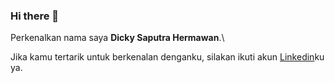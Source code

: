 ### Hi there 👋


Perkenalkan nama saya **Dicky Saputra Hermawan**.\



Jika kamu tertarik untuk berkenalan denganku, silakan ikuti akun [Linkedin](edin.com/in/dicky-saputra-hermawan-a81399205/)ku ya.

